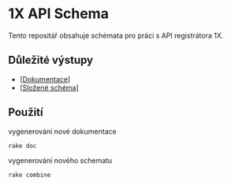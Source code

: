 # 1X API Schema

Tento repositář obsahuje schémata pro práci s API registrátora 1X.

## Důležité výstupy

* [[Dokumentace]](./docs/1x-api.md)
* [[Složené schéma]](./1x-api-schema.json)

## Použití

vygenerování nové dokumentace

```shell
rake doc
```

vygenerování nového schematu

```shell
rake combine
```
